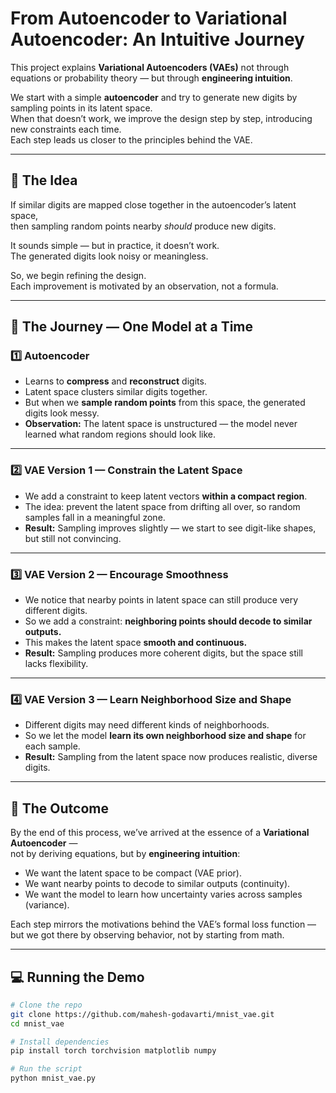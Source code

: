 # From Autoencoder to Variational Autoencoder: An Intuitive Journey

This project explains **Variational Autoencoders (VAEs)** not through equations or probability theory — but through **engineering intuition**.

We start with a simple **autoencoder** and try to generate new digits by sampling points in its latent space.  
When that doesn’t work, we improve the design step by step, introducing new constraints each time.  
Each step leads us closer to the principles behind the VAE.

---

## 🧠 The Idea

If similar digits are mapped close together in the autoencoder’s latent space,  
then sampling random points nearby *should* produce new digits.  

It sounds simple — but in practice, it doesn’t work.  
The generated digits look noisy or meaningless.  

So, we begin refining the design.  
Each improvement is motivated by an observation, not a formula.

---

## 🚶 The Journey — One Model at a Time

### 1️⃣ Autoencoder
- Learns to **compress** and **reconstruct** digits.
- Latent space clusters similar digits together.
- But when we **sample random points** from this space, the generated digits look messy.
- **Observation:** The latent space is unstructured — the model never learned what random regions should look like.

---

### 2️⃣ VAE Version 1 — Constrain the Latent Space
- We add a constraint to keep latent vectors **within a compact region**.
- The idea: prevent the latent space from drifting all over, so random samples fall in a meaningful zone.
- **Result:** Sampling improves slightly — we start to see digit-like shapes, but still not convincing.

---

### 3️⃣ VAE Version 2 — Encourage Smoothness
- We notice that nearby points in latent space can still produce very different digits.
- So we add a constraint: **neighboring points should decode to similar outputs.**
- This makes the latent space **smooth and continuous.**
- **Result:** Sampling produces more coherent digits, but the space still lacks flexibility.

---

### 4️⃣ VAE Version 3 — Learn Neighborhood Size and Shape
- Different digits may need different kinds of neighborhoods.
- So we let the model **learn its own neighborhood size and shape** for each sample.
- **Result:** Sampling from the latent space now produces realistic, diverse digits.

---

## 🎯 The Outcome

By the end of this process, we’ve arrived at the essence of a **Variational Autoencoder** —  
not by deriving equations, but by **engineering intuition**:

- We want the latent space to be compact (VAE prior).  
- We want nearby points to decode to similar outputs (continuity).  
- We want the model to learn how uncertainty varies across samples (variance).  

Each step mirrors the motivations behind the VAE’s formal loss function —  
but we got there by observing behavior, not by starting from math.

---

## 💻 Running the Demo

```bash
# Clone the repo
git clone https://github.com/mahesh-godavarti/mnist_vae.git
cd mnist_vae

# Install dependencies
pip install torch torchvision matplotlib numpy

# Run the script
python mnist_vae.py

